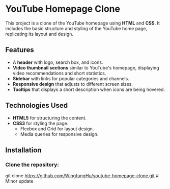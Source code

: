 # YouTube Homepage Clone

This project is a clone of the YouTube homepage using **HTML** and **CSS**. It includes the basic structure and styling of the YouTube home page, replicating its layout and design.

## Features

- A **header** with logo, search box, and icons.
- **Video thumbnail sections** similar to YouTube's homepage, displaying video recommendations and short statistics.
- **Sidebar** with links for popular categories and channels.
- **Responsive design** that adjusts to different screen sizes.
- **Tooltips** that displays a short description when icons are being hovered.

## Technologies Used

- **HTML5** for structuring the content.
- **CSS3** for styling the page.
  - Flexbox and Grid for layout design.
  - Media queries for responsive design.

## Installation

### Clone the repository:

git clone https://github.com/WingfungHu/youtube-homepage-clone.git
#   M i n o r   u p d a t e  
 